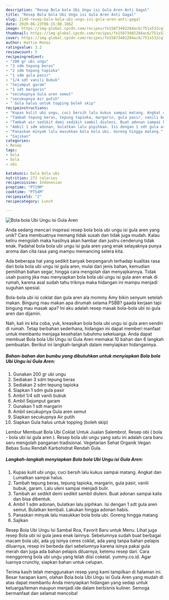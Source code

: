 ```yaml
---
description: "Resep Bola bola Ubi Ungu isi Gula Aren Anti Gagal"
title: "Resep Bola bola Ubi Ungu isi Gula Aren Anti Gagal"
slug: 2140-resep-bola-bola-ubi-ungu-isi-gula-aren-anti-gagal
date: 2020-06-23T06:15:08.106Z
image: https://img-global.cpcdn.com/recipes/fe15873402284ac6/751x532cq70/bola-bola-ubi-ungu-isi-gula-aren-foto-resep-utama.jpg
thumbnail: https://img-global.cpcdn.com/recipes/fe15873402284ac6/751x532cq70/bola-bola-ubi-ungu-isi-gula-aren-foto-resep-utama.jpg
cover: https://img-global.cpcdn.com/recipes/fe15873402284ac6/751x532cq70/bola-bola-ubi-ungu-isi-gula-aren-foto-resep-utama.jpg
author: Hattie Munoz
ratingvalue: 3.2
reviewcount: 5
recipeingredient:
- "200 gr ubi ungu"
- "3 sdm tepung beras"
- "2 sdm tepung tapioka"
- "1 sdm gula pasir"
- "1/4 sdt vanili bubuk"
- "Sejumput garam"
- "1 sdt margarin"
- "secukupnya Gula aren semut"
- "secukupnya Air putih"
- " Gula halus untuk topping boleh skip"
recipeinstructions:
- "Kupas kulit ubi ungu, cuci bersih lalu kukus sampai matang. Angkat dan Lumatkan sampai halus."
- "Tambah tepung beras, tepung tapioka, margarin, gula pasir, vanili bubuk, garam. Lalu uleni sampai menjadi bulir."
- "Tambah air sedikit demi sedikit sambil diuleni. Buat adonan sampai kalis dan bisa dibentuk."
- "Ambil 1 sdm adonan, bulatkan lalu pipihkan. Isi dengan 1 sdt gula aren semut. Bulatkan kembali. Lakukan hingga adonan habis."
- "Panaskan minyak lalu masukkan bola bola ubi. Goreng hingga matang."
- "Sajikan"
categories:
- Resep
tags:
- bola
- bola
- ubi

katakunci: bola bola ubi 
nutrition: 272 calories
recipecuisine: Indonesian
preptime: "PT19M"
cooktime: "PT54M"
recipeyield: "2"
recipecategory: Lunch

---
```



![Bola bola Ubi Ungu isi Gula Aren](https://img-global.cpcdn.com/recipes/fe15873402284ac6/751x532cq70/bola-bola-ubi-ungu-isi-gula-aren-foto-resep-utama.jpg)

Anda sedang mencari inspirasi resep bola bola ubi ungu isi gula aren yang unik? Cara membuatnya memang tidak susah dan tidak juga mudah. Kalau keliru mengolah maka hasilnya akan hambar dan justru cenderung tidak enak. Padahal bola bola ubi ungu isi gula aren yang enak selayaknya punya aroma dan cita rasa yang mampu memancing selera kita.

Ada beberapa hal yang sedikit banyak berpengaruh terhadap kualitas rasa dari bola bola ubi ungu isi gula aren, mulai dari jenis bahan, kemudian pemilihan bahan segar, hingga cara mengolah dan menyajikannya. Tidak usah pusing jika mau menyiapkan bola bola ubi ungu isi gula aren enak di rumah, karena asal sudah tahu triknya maka hidangan ini mampu menjadi suguhan spesial.

Bola-bola ubi isi coklat dan gula aren ala mommy Amy bikin senyum setelah makan. Bingung mau makan apa dirumah selama PSBB? gaada kerjaan tapi bingung mau masak apa? Ini aku adalah resep masak bola-bola ubi isi gula aren dan dijamin.


Nah, kali ini kita coba, yuk, kreasikan bola bola ubi ungu isi gula aren sendiri di rumah. Tetap berbahan sederhana, hidangan ini dapat memberi manfaat untuk membantu menjaga kesehatan tubuhmu sekeluarga. Anda dapat membuat Bola bola Ubi Ungu isi Gula Aren memakai 10 bahan dan 6 langkah pembuatan. Berikut ini langkah-langkah dalam menyiapkan hidangannya.

<!--inarticleads1-->

##### Bahan-bahan dan bumbu yang dibutuhkan untuk menyiapkan Bola bola Ubi Ungu isi Gula Aren:

1. Gunakan 200 gr ubi ungu
1. Sediakan 3 sdm tepung beras
1. Sediakan 2 sdm tepung tapioka
1. Siapkan 1 sdm gula pasir
1. Ambil 1/4 sdt vanili bubuk
1. Ambil Sejumput garam
1. Gunakan 1 sdt margarin
1. Ambil secukupnya Gula aren semut
1. Siapkan secukupnya Air putih
1. Siapkan  Gula halus untuk topping (boleh skip)


Lembur Membuat Bola Ubi Coklat Untuk Jualan Salembrot. Resep obi ( bola - bola ubi isi gula aren ). Resep bola ubi ungu yang satu ini adalah cara baru seru mengolah panganan tradisional. Vegetarian Sehat Organik Vegan Bebas Susu Rendah Karbohidrat Rendah Gula. 

<!--inarticleads2-->

##### Langkah-langkah menyiapkan Bola bola Ubi Ungu isi Gula Aren:

1. Kupas kulit ubi ungu, cuci bersih lalu kukus sampai matang. Angkat dan Lumatkan sampai halus.
1. Tambah tepung beras, tepung tapioka, margarin, gula pasir, vanili bubuk, garam. Lalu uleni sampai menjadi bulir.
1. Tambah air sedikit demi sedikit sambil diuleni. Buat adonan sampai kalis dan bisa dibentuk.
1. Ambil 1 sdm adonan, bulatkan lalu pipihkan. Isi dengan 1 sdt gula aren semut. Bulatkan kembali. Lakukan hingga adonan habis.
1. Panaskan minyak lalu masukkan bola bola ubi. Goreng hingga matang.
1. Sajikan


Resep Bola Ubi Ungu Isi Sambal Roa, Favorit Baru untuk Menu. Lihat juga resep Bola ubi isi gula jawa enak lainnya. Sebelumnya sudah buat berbagai macam bola ubi, ada yg isinya ceres coklat, ada yang tanpa bahan pelapis diluarnya, resep ini berbeda dari sebelumnya karena isinya pakai gula merah dan juga ada bahan pelapis diluarnya, ketemu resep dari. Cara menggoreng bola ubi ungu yang telah diisi cokelat. yummy.co.id. Agar luarnya crunchy, siapkan bahan untuk celupan. 

Terima kasih telah menggunakan resep yang kami tampilkan di halaman ini. Besar harapan kami, olahan Bola bola Ubi Ungu isi Gula Aren yang mudah di atas dapat membantu Anda menyiapkan hidangan yang sedap untuk keluarga/teman maupun menjadi ide dalam berbisnis kuliner. Semoga bermanfaat dan selamat mencoba!
